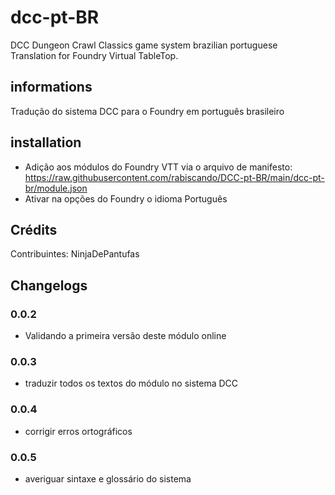 # dcc-pt-BR

DCC Dungeon Crawl Classics game system brazilian portuguese Translation for Foundry Virtual TableTop.

## informations

Tradução do sistema DCC para o Foundry em português brasileiro

## installation

- Adição aos módulos do Foundry VTT via o arquivo de manifesto: https://raw.githubusercontent.com/rabiscando/DCC-pt-BR/main/dcc-pt-br/module.json
- Ativar na opções do Foundry o idioma Português

## Crédits
Contribuintes: NinjaDePantufas

## Changelogs
### 0.0.2
- Validando a primeira versão deste módulo online
### 0.0.3
- traduzir todos os textos do módulo no sistema DCC
### 0.0.4
- corrigir erros ortográficos
### 0.0.5
- averiguar sintaxe e glossário do sistema
